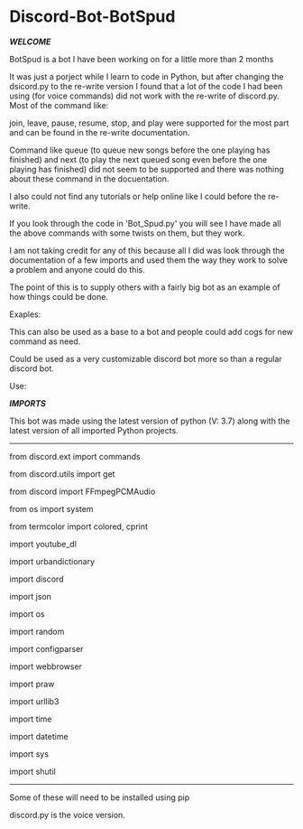 # Discord-Bot-BotSpud

___WELCOME___

BotSpud is a bot I have been working on for a little more than 2 months

It was just a porject while I learn to code in Python, but after changing the dsicord.py to the re-write version I found that a lot of the code I had been using (for voice commands) did not work with the re-write of discord.py. Most of the command like: 

join, leave, pause, resume, stop, and play were supported for the most part and can be found in the re-write documentation.

Command like queue (to queue new songs before the one playing has finished) and next (to play the next queued song even before
the one playing has finished) did not seem to be supported and there was nothing about these command in the docuentation. 

I also could not find any tutorials or help online like I could before the re-write.


If you look through the code in 'Bot_Spud.py' you will see I have made all the above commands with some twists on them, but they work.

I am not taking credit for any of this because all I did was look through the documentation of a few imports and used them the way they work to solve a problem and anyone could do this.


The point of this is to supply others with a fairly big bot as an example of how things could be done.

Exaples:

This can also be used as a base to a bot and people could add cogs for new command as need.

Could be used as a very customizable discord bot more so than a regular discord bot.

Use:



___IMPORTS___

This bot was made using the latest version of python (V: 3.7) along with the latest version of all imported Python projects.

------------------------------------------------------------------------

from discord.ext import commands

from discord.utils import get

from discord import FFmpegPCMAudio

from os import system

from termcolor import colored, cprint

import youtube_dl

import urbandictionary

import discord

import json

import os

import random

import configparser

import webbrowser

import praw

import urllib3

import time

import datetime

import sys

import shutil

------------------------------------------------------------------------

Some of these will need to be installed using pip

discord.py is the voice version.





























